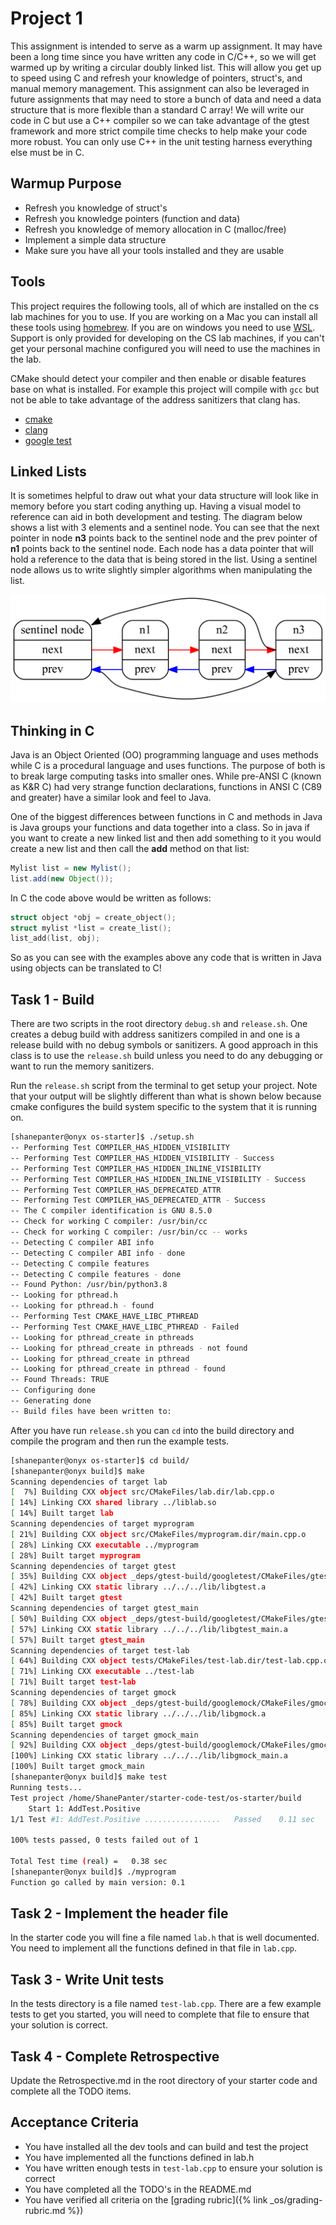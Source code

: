 # Project 1

This assignment is intended to serve as a warm up assignment. It may have been a
long time since you have written any code in C/C++, so we will get warmed up by
writing a circular doubly linked list. This will allow you get up to speed using
C and refresh your knowledge of pointers, struct's, and manual memory
management. This assignment can also be leveraged in future assignments that may
need to store a bunch of data and need a data structure that is more flexible
than a standard C array! We will write our code in C but use a C++ compiler so
we can take advantage of the gtest framework and more strict compile time checks
to help make your code more robust. You can only use C++ in the unit testing
harness everything else must be in C.

## Warmup Purpose

- Refresh you knowledge of struct's
- Refresh you knowledge pointers (function and data)
- Refresh you knowledge of memory allocation in C (malloc/free)
- Implement a simple data structure
- Make sure you have all your tools installed and they are usable

## Tools

This project requires the following tools, all of which are installed on the
cs lab machines for you to use. If you are working on a Mac you can install all
these tools using [homebrew](https://brew.sh/). If you are on windows you need
to use [WSL](https://learn.microsoft.com/en-us/windows/wsl/about). Support is
only provided for developing on the CS lab machines, if you can't get your
personal machine configured you will need to use the machines in the lab.

CMake should detect your compiler and then enable or disable features base on
what is installed. For example this project will compile with `gcc` but not
be able to take advantage of the address sanitizers that clang has.

- [cmake](https://cmake.org/)
- [clang](https://clang.llvm.org/)
- [google test](http://google.github.io/googletest/)

## Linked Lists

It is sometimes helpful to draw out what your data structure will look like in
memory before you start coding anything up. Having a visual model to reference
can aid in both development and testing. The diagram below shows a list with 3
elements and a sentinel node. You can see that the next pointer in node **n3**
points back to the sentinel node and the prev pointer of  **n1**  points back to
the sentinel node. Each node has a data pointer that will hold a reference to
the data that is being stored in the list. Using a sentinel node allows us to
write slightly simpler algorithms when manipulating the list.

![Linked list visualization](list-sentinel.png)

## Thinking in C

Java is an Object Oriented (OO) programming language and uses methods while C is
a procedural language and uses functions. The purpose of both is to break large
computing tasks into smaller ones. While pre-ANSI C (known as K&R C) had very
strange function declarations, functions in ANSI C (C89 and greater) have a
similar look and feel to Java.

One of the biggest differences between functions in C and methods in Java is
Java groups your functions and data together into a class. So in java if you
want to create a new linked list and then add something to it you would create a
new list and then call the **add** method on that list:

```java
Mylist list = new Mylist();
list.add(new Object());
```

In C the code above would be written as follows:

```c
struct object *obj = create_object();
struct mylist *list = create_list();
list_add(list, obj);
```

So as you can see with the examples above any code that is written in Java using
objects can be translated to C!

## Task 1 - Build

There are two scripts in the root directory `debug.sh` and `release.sh`. One
creates a debug build with address sanitizers compiled in and one is a release
build with no debug symbols or sanitizers. A good approach in this class is to
use the `release.sh` build unless you need to do any debugging or want to run
the memory sanitizers.

Run the `release.sh` script from the terminal to get setup your project. Note
that your output will be slightly different than what is shown below because
cmake configures the build system specific to the system that it is running on.

```bash
[shanepanter@onyx os-starter]$ ./setup.sh 
-- Performing Test COMPILER_HAS_HIDDEN_VISIBILITY
-- Performing Test COMPILER_HAS_HIDDEN_VISIBILITY - Success
-- Performing Test COMPILER_HAS_HIDDEN_INLINE_VISIBILITY
-- Performing Test COMPILER_HAS_HIDDEN_INLINE_VISIBILITY - Success
-- Performing Test COMPILER_HAS_DEPRECATED_ATTR
-- Performing Test COMPILER_HAS_DEPRECATED_ATTR - Success
-- The C compiler identification is GNU 8.5.0
-- Check for working C compiler: /usr/bin/cc
-- Check for working C compiler: /usr/bin/cc -- works
-- Detecting C compiler ABI info
-- Detecting C compiler ABI info - done
-- Detecting C compile features
-- Detecting C compile features - done
-- Found Python: /usr/bin/python3.8
-- Looking for pthread.h
-- Looking for pthread.h - found
-- Performing Test CMAKE_HAVE_LIBC_PTHREAD
-- Performing Test CMAKE_HAVE_LIBC_PTHREAD - Failed
-- Looking for pthread_create in pthreads
-- Looking for pthread_create in pthreads - not found
-- Looking for pthread_create in pthread
-- Looking for pthread_create in pthread - found
-- Found Threads: TRUE  
-- Configuring done
-- Generating done
-- Build files have been written to:
```

After you have run `release.sh` you can `cd` into the build directory and compile
the program and then run the example tests.

```bash
[shanepanter@onyx os-starter]$ cd build/
[shanepanter@onyx build]$ make
Scanning dependencies of target lab
[  7%] Building CXX object src/CMakeFiles/lab.dir/lab.cpp.o
[ 14%] Linking CXX shared library ../liblab.so
[ 14%] Built target lab
Scanning dependencies of target myprogram
[ 21%] Building CXX object src/CMakeFiles/myprogram.dir/main.cpp.o
[ 28%] Linking CXX executable ../myprogram
[ 28%] Built target myprogram
Scanning dependencies of target gtest
[ 35%] Building CXX object _deps/gtest-build/googletest/CMakeFiles/gtest.dir/src/gtest-all.cc.o
[ 42%] Linking CXX static library ../../../lib/libgtest.a
[ 42%] Built target gtest
Scanning dependencies of target gtest_main
[ 50%] Building CXX object _deps/gtest-build/googletest/CMakeFiles/gtest_main.dir/src/gtest_main.cc.o
[ 57%] Linking CXX static library ../../../lib/libgtest_main.a
[ 57%] Built target gtest_main
Scanning dependencies of target test-lab
[ 64%] Building CXX object tests/CMakeFiles/test-lab.dir/test-lab.cpp.o
[ 71%] Linking CXX executable ../test-lab
[ 71%] Built target test-lab
Scanning dependencies of target gmock
[ 78%] Building CXX object _deps/gtest-build/googlemock/CMakeFiles/gmock.dir/src/gmock-all.cc.o
[ 85%] Linking CXX static library ../../../lib/libgmock.a
[ 85%] Built target gmock
Scanning dependencies of target gmock_main
[ 92%] Building CXX object _deps/gtest-build/googlemock/CMakeFiles/gmock_main.dir/src/gmock_main.cc.o
[100%] Linking CXX static library ../../../lib/libgmock_main.a
[100%] Built target gmock_main
[shanepanter@onyx build]$ make test
Running tests...
Test project /home/ShanePanter/starter-code-test/os-starter/build
    Start 1: AddTest.Positive
1/1 Test #1: AddTest.Positive .................   Passed    0.11 sec

100% tests passed, 0 tests failed out of 1

Total Test time (real) =   0.38 sec
[shanepanter@onyx build]$ ./myprogram 
Function go called by main version: 0.1

```

## Task 2 - Implement the header file

In the starter code you will fine a file named `lab.h` that is well documented.
You need to implement all the functions defined in that file in `lab.cpp`.

## Task 3 - Write Unit tests

In the tests directory is a file named `test-lab.cpp`. There are a few example
tests to get you started, you will need to complete that file to ensure that
your solution is correct.

## Task 4 - Complete Retrospective

Update the Retrospective.md in the root directory of your starter code and
complete all the TODO items.

## Acceptance Criteria

- You have installed all the dev tools and can build and test the project
- You have implemented all the functions defined in lab.h
- You have written enough tests in `test-lab.cpp` to ensure your solution is correct
- You have completed all the TODO's in the README.md
- You have verified all criteria on the [grading rubric]({% link _os/grading-rubric.md %})
